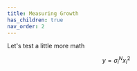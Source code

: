 ```yaml
---
title: Measuring Growth
has_children: true
nav_order: 2
---
```


Let's test a little more math

$$
y = \sigma_i^N x_i^2
$$